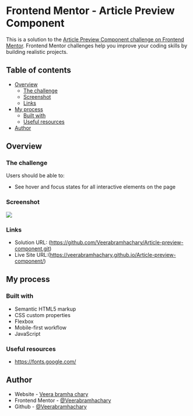 # Frontend Mentor - Article Preview Component

This is a solution to the [Article Preview Component challenge on Frontend Mentor](https://www.frontendmentor.io/challenges/article-preview-component-dYBN_pYFT/hub). Frontend Mentor challenges help you improve your coding skills by building realistic projects. 

## Table of contents
- [Overview](#overview)
  - [The challenge](#the-challenge)
  - [Screenshot](#screenshot)
  - [Links](#links)
- [My process](#my-process)  
  - [Built with](#built-with)
  - [Useful resources](#useful-resources)
- [Author](#author)

## Overview
### The challenge

Users should be able to:

- See hover and focus states for all interactive elements on the page

### Screenshot

![](./screenshot.jpg)

### Links
- Solution URL: (https://github.com/Veerabramhachary/Article-preview-component.git)
- Live Site URL:(https://veerabramhachary.github.io/Article-preview-component/)


## My process

### Built with

- Semantic HTML5 markup
- CSS custom properties
- Flexbox
- Mobile-first workflow
- JavaScript


### Useful resources

- https://fonts.google.com/
## Author

- Website - [Veera bramha chary](https://www.your-site.com)
- Frontend Mentor - [@Veerabramhachary](https://www.frontendmentor.io/profile/Veerabramhachary)
- Github - [@Veerabramhachary](https://github.com/Veerabramhachary)


